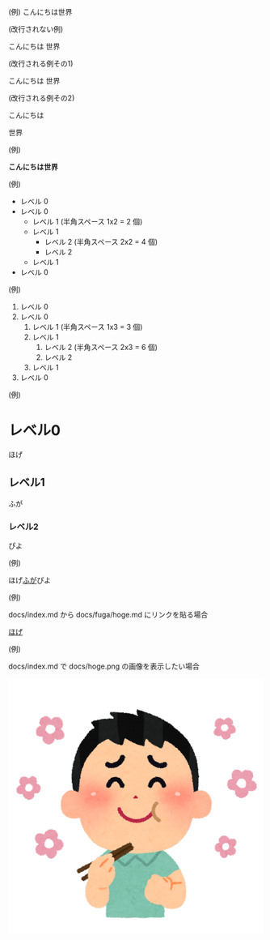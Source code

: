 (例)
こんにちは世界

(改行されない例)

こんにちは
世界

(改行される例その1)

こんにちは  世界

(改行される例その2)

こんにちは

世界

(例)  

**こんにちは世界**

(例)  

- レベル 0
- レベル 0
  - レベル 1 (半角スペース 1x2 = 2 個)
  - レベル 1
    - レベル 2 (半角スペース 2x2 = 4 個)
    - レベル 2
  - レベル 1
- レベル 0

(例)  

1. レベル 0
1. レベル 0
   1. レベル 1 (半角スペース 1x3 = 3 個)
   1. レベル 1
      1. レベル 2 (半角スペース 2x3 = 6 個)
      1. レベル 2
   1. レベル 1
1. レベル 0

(例)  

# レベル0
ほげ

## レベル1
ふが

### レベル2
ぴよ

(例)  

ほげ[ふが](https://github.com/)ぴよ

(例)  

docs/index.md から docs/fuga/hoge.md にリンクを貼る場合

[ほげ](./fuga/hoge.md)

(例)  

docs/index.md で docs/hoge.png の画像を表示したい場合

![ほげ](./hoge.png)